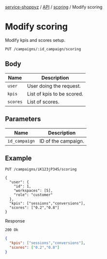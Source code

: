 [service-shoppyz](../../../../README.md) / [API](../README.md) / [scoring](./README.md) / Modify scoring


# Modify scoring

Modify kpis and scores setup.

```text
PUT /campaigns/:id_campaign/scoring
```

## Body

| Name     | Description                |
|----------|----------------------------|
| `user`   | User doing the request.    | 
| `kpis`   | List of kpis to be scored. |
| `scores` | List of scores.            |

## Parameters

| Name          | Description        |
|---------------|--------------------|
| `id_campaign` | ID of the campaign.|

## Example

```text
PUT /campaigns/iK123jP345/scoring

{ 
  "user": {
    "id": 1,
    "workspaces": [5],
    "role": "customer"
  },
  "kpis": ["sessions","conversions"],
  "scores": ["0.2","0.8"]
}

```

Response

```text
200 Ok
```

```json
{ 
  "kpis": ["sessions","conversions"],
  "scores": ["0.2","0.8"]
}

```
